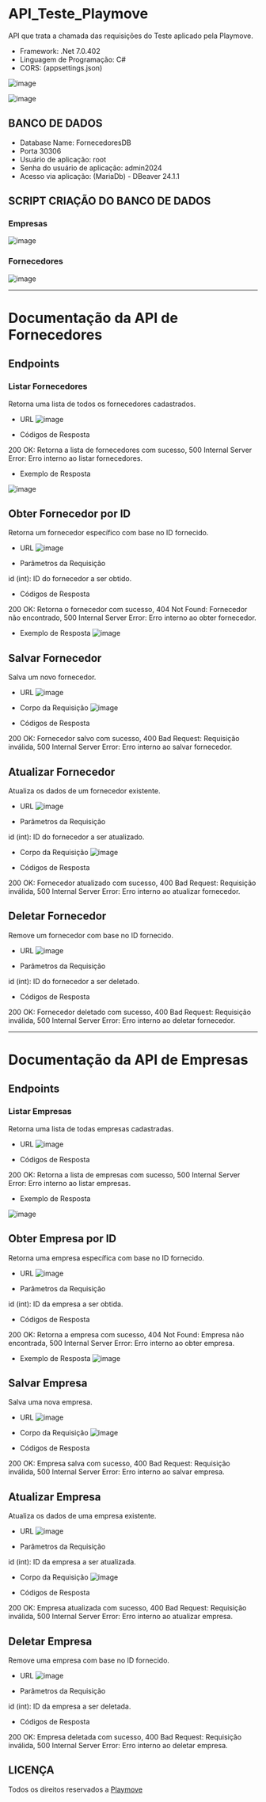# API_Teste_Playmove

API que trata a chamada das requisições do Teste aplicado pela Playmove.


* Framework: .Net 7.0.402 
* Linguagem de Programação: C#
* CORS: (appsettings.json)

![image](https://github.com/fjunior9876/Teste_Playmove/assets/94969208/b6fd8f5e-a213-431e-8358-846a47bbceb0)



![image](https://github.com/fjunior9876/Teste_Playmove/assets/94969208/81d41fc5-4073-4da6-a4fe-9b7a1ce6b1a7)


## BANCO DE DADOS

* Database Name: FornecedoresDB
* Porta 30306
* Usuário de aplicação: root
* Senha do usuário de aplicação: admin2024
* Acesso via aplicação: (MariaDb) - DBeaver 24.1.1

## SCRIPT CRIAÇÃO DO BANCO DE DADOS

### Empresas
![image](https://github.com/fjunior9876/Teste_Playmove/assets/94969208/af75d78e-4d58-4f07-a9d8-cd7755cee77f)


### Fornecedores
![image](https://github.com/fjunior9876/Teste_Playmove/assets/94969208/d7b313bc-fd00-4c3f-9d16-968759238cdb)



____________________________________________________________________________________________________

# Documentação da API de Fornecedores
## Endpoints
### Listar Fornecedores
Retorna uma lista de todos os fornecedores cadastrados.

* URL
![image](https://github.com/fjunior9876/Teste_Playmove/assets/94969208/d7b313bc-fd00-4c3f-9d16-968759238cdb)


* Códigos de Resposta

200 OK: Retorna a lista de fornecedores com sucesso,
500 Internal Server Error: Erro interno ao listar fornecedores.

* Exemplo de Resposta

![image](https://github.com/fjunior9876/Teste_Playmove/assets/94969208/260e5234-ca27-4fcd-af48-6a4b65051435)


## Obter Fornecedor por ID
Retorna um fornecedor específico com base no ID fornecido.

* URL
![image](https://github.com/fjunior9876/Playmove/assets/94969208/548c56fc-78e3-420f-b32a-7554d52a7184)

* Parâmetros da Requisição
  
id (int): ID do fornecedor a ser obtido.

* Códigos de Resposta

200 OK: Retorna o fornecedor com sucesso,
404 Not Found: Fornecedor não encontrado,
500 Internal Server Error: Erro interno ao obter fornecedor.

* Exemplo de Resposta
![image](https://github.com/fjunior9876/Playmove/assets/94969208/827b7d67-6d62-430e-bc3a-73515967daf9)

## Salvar Fornecedor
Salva um novo fornecedor.

* URL
  ![image](https://github.com/fjunior9876/Playmove/assets/94969208/773ca813-3c7d-47b2-adf8-dfc51be5980b)


* Corpo da Requisição
![image](https://github.com/fjunior9876/Playmove/assets/94969208/f627c5ee-a50c-4378-9878-0c44cbb9df59)


* Códigos de Resposta

200 OK: Fornecedor salvo com sucesso,
400 Bad Request: Requisição inválida,
500 Internal Server Error: Erro interno ao salvar fornecedor.


## Atualizar Fornecedor
Atualiza os dados de um fornecedor existente.

* URL
![image](https://github.com/fjunior9876/Playmove/assets/94969208/405f6313-320a-4010-bc3d-827422a73626)

* Parâmetros da Requisição

id (int): ID do fornecedor a ser atualizado.

* Corpo da Requisição
![image](https://github.com/fjunior9876/Playmove/assets/94969208/75fc96f1-8cba-42af-8f3b-306e55c95414)

* Códigos de Resposta

200 OK: Fornecedor atualizado com sucesso,
400 Bad Request: Requisição inválida,
500 Internal Server Error: Erro interno ao atualizar fornecedor.

## Deletar Fornecedor
Remove um fornecedor com base no ID fornecido.

* URL
![image](https://github.com/fjunior9876/Playmove/assets/94969208/138bbb20-0940-4922-a2c5-aee5a332eb6f)

* Parâmetros da Requisição
  
id (int): ID do fornecedor a ser deletado.

* Códigos de Resposta

200 OK: Fornecedor deletado com sucesso,
400 Bad Request: Requisição inválida,
500 Internal Server Error: Erro interno ao deletar fornecedor.


_____________________________________________________________________________________________________
# Documentação da API de Empresas
## Endpoints
### Listar Empresas
Retorna uma lista de todas empresas cadastradas.

* URL
![image](https://github.com/fjunior9876/Playmove/assets/94969208/2af2b677-b473-4c4b-9a1c-f6a0cccdfe2c)

* Códigos de Resposta

200 OK: Retorna a lista de empresas com sucesso,
500 Internal Server Error: Erro interno ao listar empresas.

* Exemplo de Resposta

![image](https://github.com/fjunior9876/Playmove/assets/94969208/bebcb3a4-83bc-4398-a40d-7456091a96aa)

## Obter Empresa por ID
Retorna uma empresa específica com base no ID fornecido.

* URL
![image](https://github.com/fjunior9876/Playmove/assets/94969208/8306cb97-69c6-4747-a3b3-c11b16544367)

* Parâmetros da Requisição
  
id (int): ID da empresa a ser obtida.

* Códigos de Resposta

200 OK: Retorna a empresa com sucesso,
404 Not Found: Empresa não encontrada,
500 Internal Server Error: Erro interno ao obter empresa.

* Exemplo de Resposta
![image](https://github.com/fjunior9876/Playmove/assets/94969208/3fd754d0-524c-451f-a272-f84c357ee305)

## Salvar Empresa
Salva uma nova empresa.

* URL
![image](https://github.com/fjunior9876/Playmove/assets/94969208/a9db909e-9072-491e-836d-f1bb36fd1d61)


* Corpo da Requisição
![image](https://github.com/fjunior9876/Playmove/assets/94969208/fb50bbec-b2bf-473e-8f06-4af202c45202)


* Códigos de Resposta

200 OK: Empresa salva com sucesso,
400 Bad Request: Requisição inválida,
500 Internal Server Error: Erro interno ao salvar empresa.


## Atualizar Empresa
Atualiza os dados de uma empresa existente.

* URL
![image](https://github.com/fjunior9876/Playmove/assets/94969208/0be6e83c-22f6-4c81-9bc1-8d8004f26cfe)

* Parâmetros da Requisição

id (int): ID da empresa a ser atualizada.

* Corpo da Requisição
![image](https://github.com/fjunior9876/Playmove/assets/94969208/878d27b6-adb7-4ebf-99d5-dd3336e0a062)

* Códigos de Resposta

200 OK: Empresa atualizada com sucesso,
400 Bad Request: Requisição inválida,
500 Internal Server Error: Erro interno ao atualizar empresa.

## Deletar Empresa
Remove uma empresa com base no ID fornecido.

* URL
![image](https://github.com/fjunior9876/Playmove/assets/94969208/e694bb0d-6b64-423f-b15b-6fd08d83804e)

* Parâmetros da Requisição
  
id (int): ID da empresa a ser deletada.

* Códigos de Resposta

200 OK: Empresa deletada com sucesso,
400 Bad Request: Requisição inválida,
500 Internal Server Error: Erro interno ao deletar empresa.



## LICENÇA

Todos os direitos reservados a [Playmove](https://playmove.com.br/)


